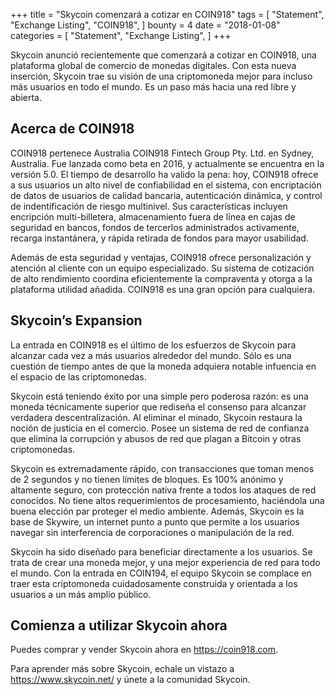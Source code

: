 +++
title = "Skycoin comenzará a cotizar en COIN918"
tags = [
    "Statement",
    "Exchange Listing",
    "COIN918",
]
bounty = 4
date = "2018-01-08"
categories = [
    "Statement",
    "Exchange Listing",
]
+++

Skycoin anunció recientemente que comenzará a cotizar en COIN918, una plataforma global de comercio de monedas digitales. Con esta nueva inserción, Skycoin trae su visión de una criptomoneda mejor para incluso más usuarios en todo el mundo. Es un paso más hacia una red libre y abierta.

## Acerca de COIN918

COIN918 pertenece Australia COIN918 Fintech Group Pty. Ltd. en Sydney, Australia. Fue lanzada como beta en 2016, y actualmente se encuentra en la versión 5.0. El tiempo de desarrollo ha valido la pena: hoy, COIN918 ofrece a sus usuarios un alto nivel de confiabilidad en el sistema, con encriptación de datos de usuarios de calidad bancaria, autenticación dinámica, y control de indentificación de riesgo multinivel. Sus características incluyen encripción multi-billetera, almacenamiento fuera de línea en cajas de seguridad en bancos, fondos de tercerlos administrados activamente, recarga instantánera, y rápida retirada de fondos para mayor usabilidad.

Además de esta seguridad y ventajas, COIN918 ofrece personalización y atención al cliente con un equipo especializado. Su sistema de cotización de alto rendimiento coordina eficientemente la compraventa y otorga a la plataforma utilidad añadida. COIN918 es una gran opción para cualquiera.
## Skycoin’s Expansion

La entrada en COIN918 es el último de los esfuerzos de Skycoin para alcanzar cada vez a más usuarios alrededor del mundo. Sólo es una cuestión de tiempo antes de que la moneda adquiera notable infuencia en el espacio de las criptomonedas.

Skycoin está teniendo éxito por una simple pero poderosa razón: es una moneda técnicamente superior que rediseña el consenso para alcanzar verdadera descentralización. Al eliminar el minado, Skycoin restaura la noción de justicia en el comercio. Posee un sistema de red de confianza que elimina la corrupción y abusos de red que plagan a Bitcoin y otras criptomonedas.

Skycoin es extremadamente rápido, con transacciones que toman menos de 2 segundos y no tienen límites de bloques. Es 100% anónimo y altamente seguro, con protección nativa frente a todos los ataques de red conocidos. No tiene altos requerimientos de procesamiento, haciéndola una buena elección par proteger el medio ambiente. Además, Skycoin es la base de Skywire, un internet punto a punto que permite a los usuarios navegar sin interferencia de corporaciones o manipulación de la red. 

Skycoin ha sido diseñado para beneficiar directamente a los usuarios. Se trata de crear una moneda mejor, y una mejor experiencia de red para todo el mundo. Con la entrada en COIN194, el equipo Skycoin se complace en traer esta criptomoneda cuidadosamente construida y orientada a los usuarios a un más amplio público.


## Comienza a utilizar Skycoin ahora

Puedes comprar y vender Skycoin ahora en https://coin918.com.

Para aprender más sobre Skycoin, echale un vistazo a  https://www.skycoin.net/ y únete a la comunidad Skycoin.



